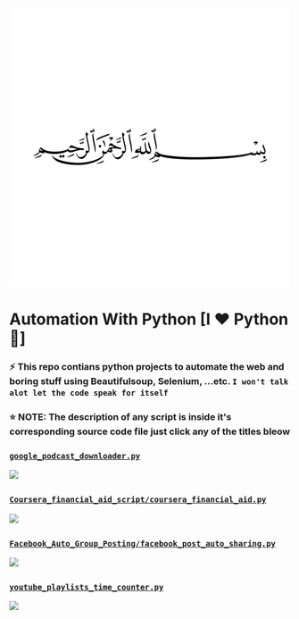 <p align="center"> 
<img src="Preview/allah.png" height=500 width=500/>
</p>

# Automation With Python [I ❤ Python 🐍]
### ⚡ This repo contians python projects to automate the web and boring stuff using Beautifulsoup, Selenium, ...etc. `I won't talk alot let the code speak for itself`
### ⭐ **NOTE:** The description of any script is inside it's corresponding source code file just click any of the titles bleow

### [`google_podcast_downloader.py`](https://github.com/karimelgazar/py_automate/blob/master/google_podcast_downloader.py)
![](Preview/pod.gif)


### [`Coursera_financial_aid_script/coursera_financial_aid.py`](https://github.com/karimelgazar/py_automate/blob/master/Coursera_financial_aid_script/coursera_financial_aid.py)
![](Preview/cfa.gif)


### [`Facebook_Auto_Group_Posting/facebook_post_auto_sharing.py`](https://github.com/karimelgazar/py_automate/blob/master/Facebook_Auto_Group_Posting/facebook_post_auto_sharing.py)
![](Preview/fb.gif)


### [`youtube_playlists_time_counter.py`](https://github.com/karimelgazar/py_automate/blob/master/youtube_playlists_time_counter.py)
![](Preview/youtube.gif)
